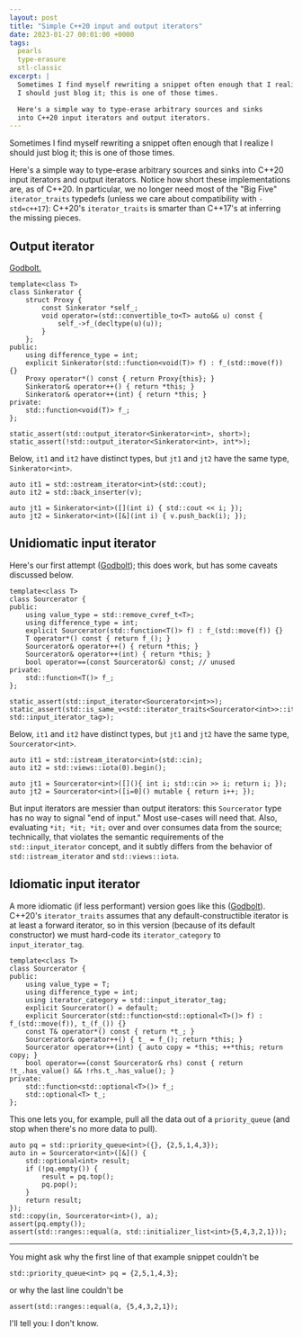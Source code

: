 ```yaml
---
layout: post
title: "Simple C++20 input and output iterators"
date: 2023-01-27 00:01:00 +0000
tags:
  pearls
  type-erasure
  stl-classic
excerpt: |
  Sometimes I find myself rewriting a snippet often enough that I realize
  I should just blog it; this is one of those times.

  Here's a simple way to type-erase arbitrary sources and sinks
  into C++20 input iterators and output iterators.
---
```


Sometimes I find myself rewriting a snippet often enough that I realize
I should just blog it; this is one of those times.

Here's a simple way to type-erase arbitrary sources and sinks
into C++20 input iterators and output iterators. Notice how short
these implementations are, as of C++20. In particular,
we no longer need most of the "Big Five" `iterator_traits` typedefs
(unless we care about compatibility with `-std=c++17`): C++20's
`iterator_traits` is smarter than C++17's at inferring the missing
pieces.

## Output iterator

[Godbolt.](https://godbolt.org/z/94Tv6Wf1z)

    template<class T>
    class Sinkerator {
        struct Proxy {
            const Sinkerator *self_;
            void operator=(std::convertible_to<T> auto&& u) const {
                self_->f_(decltype(u)(u));
            }
        };
    public:
        using difference_type = int;
        explicit Sinkerator(std::function<void(T)> f) : f_(std::move(f)) {}
        Proxy operator*() const { return Proxy{this}; }
        Sinkerator& operator++() { return *this; }
        Sinkerator& operator++(int) { return *this; }
    private:
        std::function<void(T)> f_;
    };

    static_assert(std::output_iterator<Sinkerator<int>, short>);
    static_assert(!std::output_iterator<Sinkerator<int>, int*>);

Below, `it1` and `it2` have distinct types, but `jt1` and `jt2` have the
same type, `Sinkerator<int>`.

    auto it1 = std::ostream_iterator<int>(std::cout);
    auto it2 = std::back_inserter(v);

    auto jt1 = Sinkerator<int>([](int i) { std::cout << i; });
    auto jt2 = Sinkerator<int>([&](int i) { v.push_back(i); });

## Unidiomatic input iterator

Here's our first attempt ([Godbolt](https://godbolt.org/z/T3cb8PGGz));
this does work, but has some caveats discussed below.

    template<class T>
    class Sourcerator {
    public:
        using value_type = std::remove_cvref_t<T>;
        using difference_type = int;
        explicit Sourcerator(std::function<T()> f) : f_(std::move(f)) {}
        T operator*() const { return f_(); }
        Sourcerator& operator++() { return *this; }
        Sourcerator& operator++(int) { return *this; }
        bool operator==(const Sourcerator&) const; // unused
    private:
        std::function<T()> f_;
    };

    static_assert(std::input_iterator<Sourcerator<int>>);
    static_assert(std::is_same_v<std::iterator_traits<Sourcerator<int>>::iterator_category, std::input_iterator_tag>);

Below, `it1` and `it2` have distinct types, but `jt1` and `jt2` have the
same type, `Sourcerator<int>`.

    auto it1 = std::istream_iterator<int>(std::cin);
    auto it2 = std::views::iota(0).begin();

    auto jt1 = Sourcerator<int>([](){ int i; std::cin >> i; return i; });
    auto jt2 = Sourcerator<int>([i=0]() mutable { return i++; });

But input iterators are messier than output iterators: this `Sourcerator` type has no way to signal
"end of input." Most use-cases will need that. Also, evaluating `*it; *it; *it;` over and over
consumes data from the source; technically, that violates the semantic requirements of the
`std::input_iterator` concept, and it subtly differs from the behavior of
`std::istream_iterator` and `std::views::iota`.

## Idiomatic input iterator

A more idiomatic (if less performant) version goes like this ([Godbolt](https://godbolt.org/z/fxM5h39jb)).
C++20's `iterator_traits` assumes that any default-constructible iterator is at least a forward iterator, so
in this version (because of its default constructor) we must hard-code
its `iterator_category` to `input_iterator_tag`.

    template<class T>
    class Sourcerator {
    public:
        using value_type = T;
        using difference_type = int;
        using iterator_category = std::input_iterator_tag;
        explicit Sourcerator() = default;
        explicit Sourcerator(std::function<std::optional<T>()> f) : f_(std::move(f)), t_(f_()) {}
        const T& operator*() const { return *t_; }
        Sourcerator& operator++() { t_ = f_(); return *this; }
        Sourcerator operator++(int) { auto copy = *this; ++*this; return copy; }
        bool operator==(const Sourcerator& rhs) const { return !t_.has_value() && !rhs.t_.has_value(); }
    private:
        std::function<std::optional<T>()> f_;
        std::optional<T> t_;
    };

This one lets you, for example, pull all the data out of a `priority_queue` (and stop when there's
no more data to pull).

    auto pq = std::priority_queue<int>({}, {2,5,1,4,3});
    auto in = Sourcerator<int>([&]() {
        std::optional<int> result;
        if (!pq.empty()) {
            result = pq.top();
            pq.pop();
        }
        return result;
    });
    std::copy(in, Sourcerator<int>(), a);
    assert(pq.empty());
    assert(std::ranges::equal(a, std::initializer_list<int>{5,4,3,2,1}));

----

You might ask why the first line of that example snippet couldn't be

    std::priority_queue<int> pq = {2,5,1,4,3};

or why the last line couldn't be

    assert(std::ranges::equal(a, {5,4,3,2,1});

I'll tell you: I don't know.
